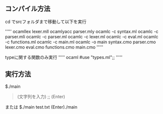 ## コンパイル方法
cd でsrcフォルダまで移動して以下を実行

'''''
ocamllex lexer.mll
ocamlyacc parser.mly
ocamlc -c syntax.ml
ocamlc -c parser.mli
ocamlc -c parser.ml
ocamlc -c lexer.ml
ocamlc -c eval.ml
ocamlc -c functions.ml
ocamlc -c main.ml
ocamlc -o main syntax.cmo parser.cmo lexer.cmo eval.cmo functions.cmo main.cmo
'''''

typeに関する関数のみ実行
'''''
ocaml
#use "types.ml";;
'''''

## 実行方法
$./main
> (文字列を入力) ;; (Enter)

または
$./main test.txt (Enter)./main